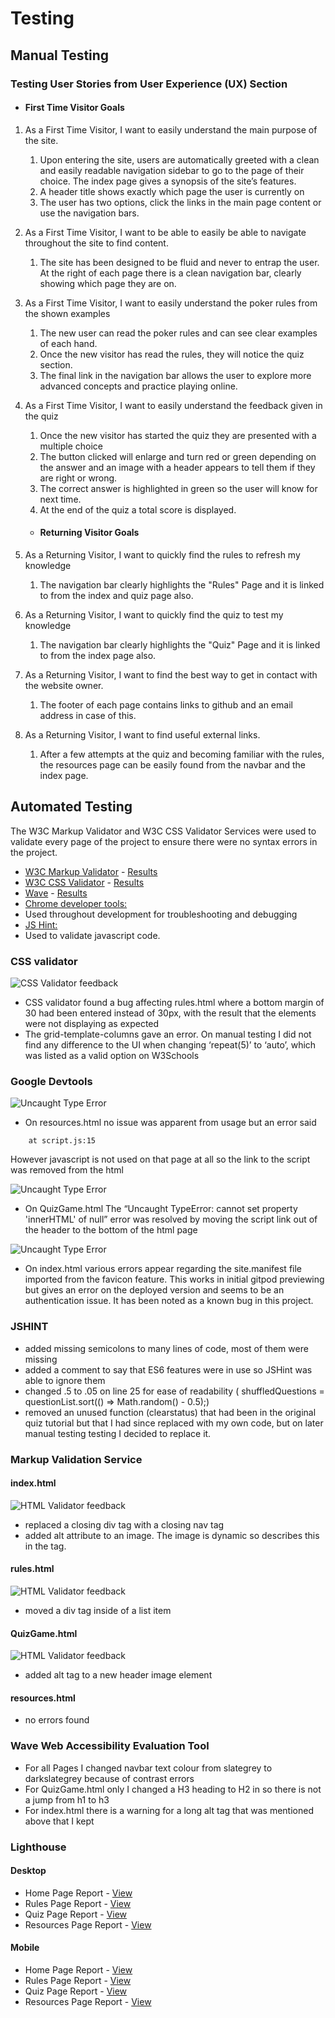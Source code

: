 # Testing

## Manual Testing

### Testing User Stories from User Experience (UX) Section

-   #### First Time Visitor Goals
1. As a First Time Visitor, I want to easily understand the main purpose of the site.
    1. Upon entering the site, users are automatically greeted with a clean and easily readable navigation sidebar to go to the page of their choice. The index page gives a synopsis of the site’s features.
    1. A header title shows exactly which page the user is currently on
    1. The user has two options, click the links in the main page content or use the navigation bars.
1. As a First Time Visitor, I want to be able to easily be able to navigate throughout the site to find content.
    1. The site has been designed to be fluid and never to entrap the user. At the right of each page there is a clean navigation bar, clearly showing which page they are on.
1. As a First Time Visitor, I want to easily understand the poker rules from the shown examples
    1. The new user can read the poker rules and can see clear examples of each hand.
    1. Once the new visitor has read the rules, they will notice the quiz section.
    1. The final link in the navigation bar allows the user to explore more advanced concepts and practice playing online.
1. As a First Time Visitor, I want to easily understand the feedback given in the quiz
    1. Once the new visitor has started the quiz they are presented with a multiple choice
    1. The button clicked will enlarge and turn red or green depending on the answer and an image with a header appears to tell them if they are right or wrong.
    1. The correct answer is highlighted in green so the user will know for next time.
    1. At the end of the quiz a total score is displayed.

    -   #### Returning Visitor Goals

1. As a Returning Visitor, I want to quickly find the rules to refresh my knowledge
    1. The navigation bar clearly highlights the "Rules" Page and it is linked to from the index and quiz page also.
1. As a Returning Visitor, I want to quickly find the quiz to test my knowledge
    1. The navigation bar clearly highlights the "Quiz" Page and it is linked to from the index page also.
1. As a Returning Visitor, I want to find the best way to get in contact with the website owner.
    1. The footer of each page contains links to github and an email address in case of this.
1. As a Returning Visitor, I want to find useful external links.
    1. After a few attempts at the quiz and becoming familiar with the rules, the resources page can be easily found from the navbar and the index page.

## Automated Testing

The W3C Markup Validator and W3C CSS Validator Services were used to validate every page of the project to ensure there were no syntax errors in the project.

-   [W3C Markup Validator](https://jigsaw.w3.org/css-validator/#validate_by_input) - [Results](https://github.com/)
-   [W3C CSS Validator](https://jigsaw.w3.org/css-validator/#validate_by_input) - [Results](https://github.com/)
-   [Wave](https://wave.webaim.org/) - [Results](https://github.com/)
-   [Chrome developer tools:](https://developers.google.com/web/tools/chrome-devtools)
   - Used throughout development for troubleshooting and debugging 
-   [JS Hint:](https://jshint.com/)
   - Used to validate javascript code.

### CSS validator

![CSS Validator feedback](/readme/testing/cssval.png)

* CSS validator found a bug affecting rules.html where a bottom margin of 30 had been entered instead of 30px, with the result that the elements were not displaying as expected
* The grid-template-columns gave an error. On manual testing I did not find any difference to the UI when changing ‘repeat(5)’ to ‘auto’, which was listed as a valid option on W3Schools


### Google Devtools

![Uncaught Type Error](/workspace/poker/readme/testing/uncaughttyperesources.png)
* On resources.html no issue was apparent from usage but an error said
```script.js:15 Uncaught TypeError: Cannot read properties of null (reading 'addEventListener')
    at script.js:15
```
However javascript is not used on that page at all so the link to the script was removed from the html

![Uncaught Type Error](/workspace/poker/readme/testing/uncaughttypequiz.png)
* On QuizGame.html The “Uncaught TypeError: cannot set property 'innerHTML' of null” error was resolved by moving the script link out of the header to the bottom of the html page 

![Uncaught Type Error](/readme/testing/manifestsyntaxerror.png)
* On index.html various errors appear regarding the site.manifest file imported from the favicon feature. This works in initial gitpod previewing but gives an error on the deployed version and seems to be an authentication issue. It has been noted as a known bug in this project. 

### JSHINT
* added missing semicolons to many lines of code, most of them were missing
* added a comment to say that ES6 features were in use so JSHint was able to ignore them
* changed .5 to .05 on line 25 for ease of readability ( shuffledQuestions = questionList.sort(() => Math.random() - 0.5);)
* removed an unused function (clearstatus) that had been in the original quiz tutorial but that I had since replaced with my own code, but on later manual testing testing I decided to replace it.

### Markup Validation Service

#### index.html
![HTML Validator feedback](/readme/testing/markupindex.png)
* replaced a closing div tag with a closing nav tag
* added alt attribute to an image. The image is dynamic so describes this in the tag.

#### rules.html
![HTML Validator feedback](/readme/testing/markuprules.png)
* moved a div tag inside of a list item

#### QuizGame.html
![HTML Validator feedback](/readme/testing/markupquiz.png)
* added alt tag to a new header image element

#### resources.html
* no errors found

### Wave Web Accessibility Evaluation Tool

* For all Pages I changed navbar text colour from slategrey to darkslategrey because of contrast errors
* For QuizGame.html only I changed a H3 heading to H2 in so there is not a jump from h1 to h3
* For index.html there is a warning for a long alt tag that was mentioned above that I kept

### Lighthouse

#### Desktop
* Home Page Report - [View](/readme/testing/LHindexDT.png)
* Rules Page Report - [View](/readme/testing/LHrulesMOB.png)
* Quiz Page Report - [View](/readme/testing/LHquizDT.png)
* Resources Page Report - [View](/readme/testing/LHresourcesDT.png)

#### Mobile
* Home Page Report - [View](/readme/testing/LHindexMOB.png)
* Rules Page Report - [View](/readme/testing/LHrulesDT.png)
* Quiz Page Report - [View](/readme/testing/LHquizMOB.png)
* Resources Page Report - [View](/readme/testing/LHresourcesMOB.png)

